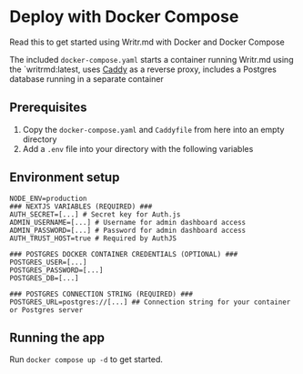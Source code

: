 # Deploy with Docker Compose

Read this to get started using Writr.md with Docker and Docker Compose

The included `docker-compose.yaml` starts a container running Writr.md using the `writrmd:latest, uses [Caddy](https://caddyserver.com/) as a reverse proxy, includes a Postgres database running in a separate container

## Prerequisites

1. Copy the `docker-compose.yaml` and `Caddyfile` from here into an empty directory
2. Add a `.env` file into your directory with the following variables

## Environment setup

```env
NODE_ENV=production
### NEXTJS VARIABLES (REQUIRED) ###
AUTH_SECRET=[...] # Secret key for Auth.js
ADMIN_USERNAME=[...] # Username for admin dashboard access
ADMIN_PASSWORD=[...] # Password for admin dashboard access
AUTH_TRUST_HOST=true # Required by AuthJS

### POSTGRES DOCKER CONTAINER CREDENTIALS (OPTIONAL) ###
POSTGRES_USER=[...]
POSTGRES_PASSWORD=[...]
POSTGRES_DB=[...]

### POSTGRES CONNECTION STRING (REQUIRED) ###
POSTGRES_URL=postgres://[...] ## Connection string for your container or Postgres server
```

## Running the app

Run `docker compose up -d` to get started.
